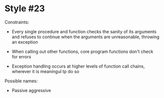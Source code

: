 Style #23
==============================

Constraints:

- Every single procedure and function checks the sanity of its
  arguments and refuses to continue when the arguments are
  unreasonable, throwing an exception

- When calling out other functions, core program functions don't check for errors

- Exception handling occurs at higher levels of function call chains, wherever it is meaningul tp do so

Possible names:

- Passive aggressive



